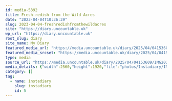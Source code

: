```yaml
---
id: media-5392
title: Fresh redish from the Wild Acres
date: "2023-04-04T10:36:39"
slug: 2023-04-04-freshredishfromthewildacres
site: "https://diary.uncountable.uk"
wp_url: "https://diary.uncountable.uk"
root_slug: diary
site_name: My Diary
featured_media_url: "https://media.uncountable.uk/diary/2025/04/04153609/IMG20230404113639-scaled.webp"
featured_media_srcset: "https://media.uncountable.uk/diary/2025/04/04153609/IMG20230404113639-300x225.webp 300w, https://media.uncountable.uk/diary/2025/04/04153609/IMG20230404113639-1024x768.webp 1024w, https://media.uncountable.uk/diary/2025/04/04153609/IMG20230404113639-150x150.webp 150w, https://media.uncountable.uk/diary/2025/04/04153609/IMG20230404113639-640x480.webp 640w, https://media.uncountable.uk/diary/2025/04/04153609/IMG20230404113639-scaled.webp 2560w"
type: media
source_url: "https://media.uncountable.uk/diary/2025/04/04153609/IMG20230404113639-scaled.webp"
media_details: {"width":2560,"height":1920,"file":"photos/Instadiary/IMG20230404113639-scaled.webp","filesize":181010,"sizes":{"medium":{"file":"IMG20230404113639-300x225.webp","width":300,"height":225,"filesize":12368,"mime_type":"image/webp","source_url":"https://media.uncountable.uk/diary/2025/04/04153609/IMG20230404113639-300x225.webp"},"large":{"file":"IMG20230404113639-1024x768.webp","width":1024,"height":768,"filesize":60968,"mime_type":"image/webp","source_url":"https://media.uncountable.uk/diary/2025/04/04153609/IMG20230404113639-1024x768.webp"},"thumbnail":{"file":"IMG20230404113639-150x150.webp","width":150,"height":150,"filesize":5674,"mime_type":"image/webp","source_url":"https://media.uncountable.uk/diary/2025/04/04153609/IMG20230404113639-150x150.webp"},"mobwidth":{"file":"IMG20230404113639-640x480.webp","width":640,"height":480,"filesize":32506,"mime_type":"image/webp","source_url":"https://media.uncountable.uk/diary/2025/04/04153609/IMG20230404113639-640x480.webp"},"full":{"file":"IMG20230404113639-scaled.webp","width":2560,"height":1920,"mime_type":"image/webp","source_url":"https://media.uncountable.uk/diary/2025/04/04153609/IMG20230404113639-scaled.webp"}},"image_meta":{"aperture":"0","credit":"","camera":"","caption":"","created_timestamp":"0","copyright":"","focal_length":"0","iso":"0","shutter_speed":"0","title":"","orientation":"0","keywords":[]},"original_image":"IMG20230404113639.webp"}
category: []
tag:
  - name: instadiary
    slug: instadiary
    id: 5
---
```


